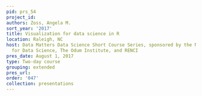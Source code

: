 ```yaml
---
pid: prs_54
project_id: 
authors: Zoss, Angela M.
sort_year: '2017'
title: Visualization for data science in R
location: Raleigh, NC
host: Data Matters Data Science Short Course Series, sponsored by the National Consortium
  for Data Science, The Odum Institute, and RENCI
pres_date: August 1, 2017
type: Two-day course
grouping: extended
pres_url: 
order: '047'
collection: presentations
---
```


